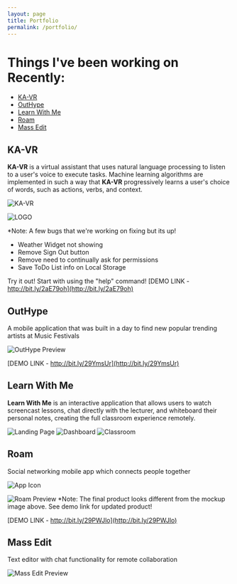 ```yaml
---
layout: page
title: Portfolio
permalink: /portfolio/
---
```



# Things I've been working on Recently: #
- [KA-VR](#ka-vr)
- [OutHype](#outhype)
- [Learn With Me](#learn-with-me)
- [Roam](#roam)
- [Mass Edit](#mass-edit)



KA-VR
-----
**KA-VR** is a virtual assistant that uses natural language processing to listen to a user's voice to execute tasks. Machine learning algorithms are implemented in such a way that **KA-VR** progressively learns a user's choice of words, such as actions, verbs, and context.

![KA-VR](http://i67.tinypic.com/m9riao.png)

![LOGO](http://i64.tinypic.com/63y7uw.png)

*Note: A few bugs that we're working on fixing but its up!
- Weather Widget not showing
- Remove Sign Out button
- Remove need to continually ask for permissions
- Save ToDo List info on Local Storage

Try it out! Start with using the "help" command!
[DEMO LINK - http://bit.ly/2aE79oh](http://bit.ly/2aE79oh)



OutHype
-------
A mobile application that was built in a day to find new popular trending artists at Music Festivals

![OutHype Preview](https://s3.amazonaws.com/poly-screenshots.angel.co/Project/3d/330475/1918a69dd3850b210be11624b1051de1-original.png)

[DEMO LINK - http://bit.ly/29YmsUr](http://bit.ly/29YmsUr)




Learn With Me
-------------
**Learn With Me** is an interactive application that allows users to watch screencast lessons, chat directly with the lecturer, and whiteboard their personal notes, creating the full classroom experience remotely.

![Landing Page](http://i67.tinypic.com/10sde1s.png)
![Dashboard](http://i68.tinypic.com/1zvrc5t.png)
![Classroom](http://i64.tinypic.com/2yvqavk.png)



Roam
-----
Social networking mobile app which connects people together

![App Icon](http://i68.tinypic.com/ojkxhj.png)

![Roam Preview](http://i64.tinypic.com/2r5eosg.png)
*Note: The final product looks different from the mockup image above. See demo link for updated product!

[DEMO LINK - http://bit.ly/29PWJlo](http://bit.ly/29PWJlo)



Mass Edit
---------
Text editor with chat functionality for remote collaboration

![Mass Edit Preview](http://i65.tinypic.com/2v0lhnc.png)
